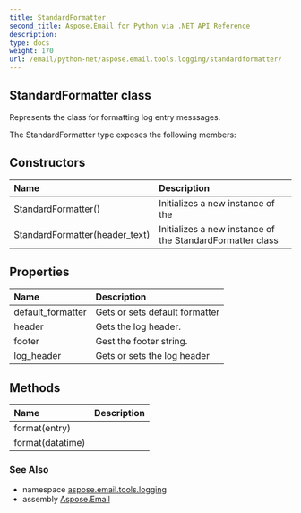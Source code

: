 ```yaml
---
title: StandardFormatter
second_title: Aspose.Email for Python via .NET API Reference
description: 
type: docs
weight: 170
url: /email/python-net/aspose.email.tools.logging/standardformatter/
---
```


## StandardFormatter class

Represents the class for formatting log entry messsages.

The StandardFormatter type exposes the following members:
## Constructors
| Name | Description |
| :- | :- |
|StandardFormatter()|Initializes a new instance of the|
|StandardFormatter(header_text)|Initializes a new instance of the StandardFormatter class|
## Properties
| Name | Description |
| :- | :- |
|default_formatter|Gets or sets default formatter|
|header|Gets the log header.|
|footer|Gest the footer string.|
|log_header|Gets or sets the log header|
## Methods
| Name | Description |
| :- | :- |
|format(entry)|  |
|format(datatime)|  |

### See Also

* namespace [aspose.email.tools.logging](/email/python-net/aspose.email.tools.logging/)
* assembly [Aspose.Email](/slides/python-net/)

